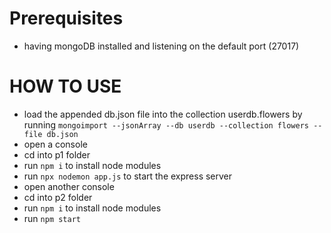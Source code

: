 
# Prerequisites
* having mongoDB installed and listening on the default port (27017)

# HOW TO USE

* load the appended db.json file into the collection userdb.flowers by
running `mongoimport --jsonArray --db userdb --collection flowers --file db.json`
* open a console
* cd into p1 folder
* run  `npm i` to install node modules
* run `npx nodemon app.js` to start the express server
* open another console
* cd into p2 folder
* run `npm i` to install node modules
* run `npm start` 

